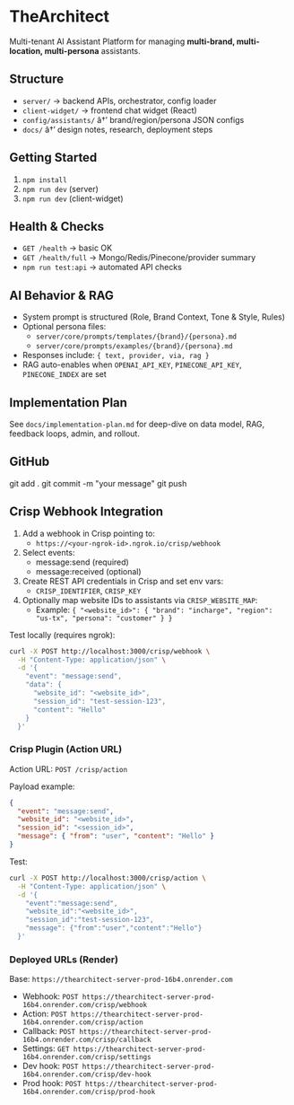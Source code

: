 ﻿# TheArchitect

Multi-tenant AI Assistant Platform for managing **multi-brand, multi-location, multi-persona** assistants.

## Structure

- `server/` → backend APIs, orchestrator, config loader
- `client-widget/` → frontend chat widget (React)
- `config/assistants/` â†’ brand/region/persona JSON configs
- `docs/` â†’ design notes, research, deployment steps

## Getting Started

1. `npm install`
2. `npm run dev` (server)
3. `npm run dev` (client-widget)

## Health & Checks

- `GET /health` → basic OK
- `GET /health/full` → Mongo/Redis/Pinecone/provider summary
- `npm run test:api` → automated API checks

## AI Behavior & RAG

- System prompt is structured (Role, Brand Context, Tone & Style, Rules)
- Optional persona files:
  - `server/core/prompts/templates/{brand}/{persona}.md`
  - `server/core/prompts/examples/{brand}/{persona}.md`
- Responses include: `{ text, provider, via, rag }`
- RAG auto-enables when `OPENAI_API_KEY`, `PINECONE_API_KEY`, `PINECONE_INDEX` are set

## Implementation Plan

See `docs/implementation-plan.md` for deep-dive on data model, RAG, feedback loops, admin, and rollout.

## GitHub

git add .
git commit -m "your message"
git push

## Crisp Webhook Integration

1. Add a webhook in Crisp pointing to:
   - `https://<your-ngrok-id>.ngrok.io/crisp/webhook`
2. Select events:
   - message:send (required)
   - message:received (optional)
3. Create REST API credentials in Crisp and set env vars:
   - `CRISP_IDENTIFIER`, `CRISP_KEY`
4. Optionally map website IDs to assistants via `CRISP_WEBSITE_MAP`:
   - Example: `{ "<website_id>": { "brand": "incharge", "region": "us-tx", "persona": "customer" } }`

Test locally (requires ngrok):

```bash
curl -X POST http://localhost:3000/crisp/webhook \
  -H "Content-Type: application/json" \
  -d '{
    "event": "message:send",
    "data": {
      "website_id": "<website_id>",
      "session_id": "test-session-123",
      "content": "Hello"
    }
  }'
```

### Crisp Plugin (Action URL)

Action URL: `POST /crisp/action`

Payload example:

```json
{
  "event": "message:send",
  "website_id": "<website_id>",
  "session_id": "<session_id>",
  "message": { "from": "user", "content": "Hello" }
}
```

Test:

```bash
curl -X POST http://localhost:3000/crisp/action \
  -H "Content-Type: application/json" \
  -d '{
    "event":"message:send",
    "website_id":"<website_id>",
    "session_id":"test-session-123",
    "message": {"from":"user","content":"Hello"}
  }'
```

### Deployed URLs (Render)

Base: `https://thearchitect-server-prod-16b4.onrender.com`

- Webhook: `POST https://thearchitect-server-prod-16b4.onrender.com/crisp/webhook`
- Action: `POST https://thearchitect-server-prod-16b4.onrender.com/crisp/action`
- Callback: `POST https://thearchitect-server-prod-16b4.onrender.com/crisp/callback`
- Settings: `GET https://thearchitect-server-prod-16b4.onrender.com/crisp/settings`
- Dev hook: `POST https://thearchitect-server-prod-16b4.onrender.com/crisp/dev-hook`
- Prod hook: `POST https://thearchitect-server-prod-16b4.onrender.com/crisp/prod-hook`

